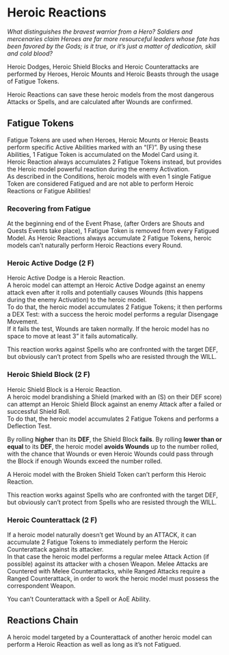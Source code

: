 Heroic Reactions
================

_What distinguishes the bravest warrior from a Hero? Soldiers and mercenaries claim Heroes are far more resourceful leaders whose fate has been favored by the Gods; is it true, or it’s just a matter of dedication, skill and cold blood?_  

Heroic Dodges, Heroic Shield Blocks and Heroic Counterattacks are performed by Heroes, Heroic Mounts and Heroic Beasts through the usage of Fatigue Tokens.  

Heroic Reactions can save these heroic models from the most dangerous Attacks or Spells, and are calculated after Wounds are confirmed.

## Fatigue Tokens

Fatigue Tokens are used when Heroes, Heroic Mounts or Heroic Beasts perform specific Active Abilities marked with an “(F)”.
By using these Abilities, 1 Fatigue Token is accumulated on the Model Card using it.  
Heroic Reaction always accumulates 2 Fatigue Tokens instead, but provides the Heroic model powerful reaction during the enemy Activation.  
As described in the Conditions, heroic models with even 1 single Fatigue Token are considered Fatigued and are not able to perform Heroic Reactions or Fatigue Abilities!

### Recovering from Fatigue

At the beginning end of the Event Phase, (after Orders are Shouts and Quests Events take place), 1 Fatigue Token is removed from every Fatigued Model.
As Heroic Reactions always accumulate 2 Fatigue Tokens, heroic models can’t naturally perform Heroic Reactions every Round.

### Heroic Active Dodge (2 F)

Heroic Active Dodge is a Heroic Reaction.  
A heroic model can attempt an Heroic Active Dodge against an enemy attack even after it rolls and potentially causes Wounds (this happens during the enemy Activation) to the heroic model.  
To do that, the heroic model accumulates 2 Fatigue Tokens; it then performs a DEX Test: with a success the heroic model performs a regular Disengage Movement.  
If it fails the test, Wounds are taken normally.
If the heroic model has no space to move at least 3” it fails automatically.  

This reaction works against Spells who are confronted with the target DEF, but obviously can’t protect from Spells who are resisted through the WILL.

### Heroic Shield Block (2 F)

Heroic Shield Block is a Heroic Reaction.  
A heroic model brandishing a Shield (marked with an (S) on their DEF score) can attempt an Heroic Shield Block against an enemy Attack after a failed or successful Shield Roll.  
To do that, the heroic model accumulates 2 Fatigue Tokens and performs a Deflection Test.  

By rolling **higher** than its **DEF**, the Shield Block **fails**.
By rolling **lower than or equal** to its **DEF**, the heroic model **avoids Wounds** up to the number rolled, with the chance that Wounds or even Heroic Wounds could pass through the Block if enough Wounds exceed the number rolled.  

A Heroic model with the Broken Shield Token can’t perform this Heroic Reaction.  

This reaction works against Spells who are confronted with the target DEF, but obviously can’t protect from Spells who are resisted through the WILL.

### Heroic Counterattack (2 F)

If a heroic model naturally doesn’t get Wound by an ATTACK, it can accumulate 2 Fatigue Tokens to immediately perform the Heroic Counterattack against its attacker.  
In that case the heroic model performs a regular melee Attack Action (if possible) against its attacker with a chosen Weapon.
Melee Attacks are Countered with Melee Counterattacks, while Ranged Attacks require a Ranged Counterattack, in order to work the heroic model must possess the correspondent Weapon.  

You can’t Counterattack with a Spell or AoE Ability.

## Reactions Chain

A heroic model targeted by a Counterattack of another heroic model can perform a Heroic Reaction as well as long as it’s not Fatigued.
